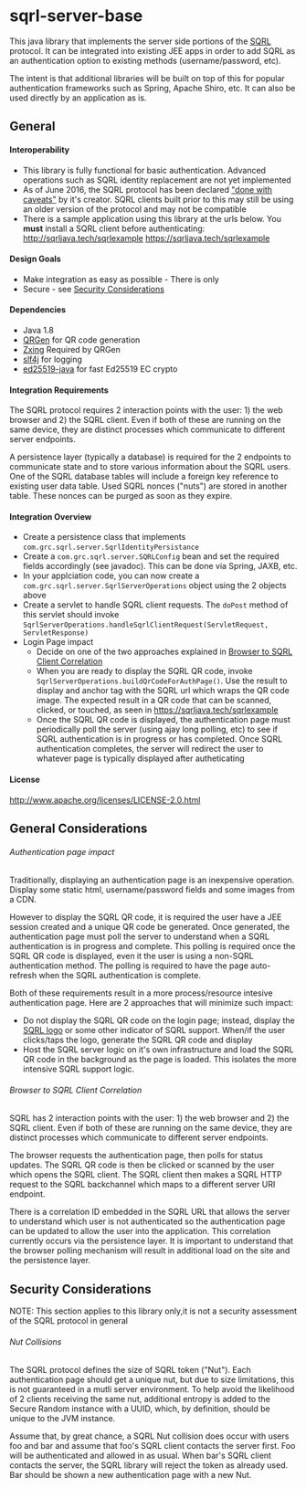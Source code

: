 <!--- https://jbt.github.io/markdown-edito --->
# sqrl-server-base

This java library that implements the server side portions of the [SQRL](https://www.grc.com/sqrl/sqrl.htm) protocol.  It can be integrated into existing JEE apps in order to add SQRL as an authentication option to existing methods (username/password, etc).

The intent is that additional libraries will be built on top of this for popular authentication frameworks such as Spring, Apache Shiro, etc.  It can also be used directly by an application as is.

## General


#### Interoperability
 * This library is fully functional for basic authentication.  Advanced operations such as SQRL identity replacement are not yet implemented
 * As of June 2016, the SQRL protocol has been declared ["done with caveats"](https://www.grc.com/sn/sn-562.txt) by it's creator.  SQRL clients built prior to this may still be using an older version of the protocol and may not be compatible
* There is a sample application using this library at the urls below.  You <b>must</b> install a SQRL client before authenticating: 
 http://sqrljava.tech/sqrlexample 
 https://sqrljava.tech/sqrlexample 

#### Design Goals
 * Make integration as easy as possible - There is only 
 * Secure - see [Security Considerations](#security-considerations) 

#### Dependencies
 * Java 1.8
 * [QRGen](https://github.com/kenglxn/QRGen) for QR code generation 
 * [Zxing](https://github.com/zxing/zxing) Required by QRGen
 * [slf4j](http://www.slf4j.org//) for logging
 * [ed25519-java](https://github.com/str4d/ed25519-java) for fast   Ed25519 EC crypto

#### Integration Requirements
The SQRL protocol requires 2 interaction points with the user: 1) the web browser and 2) the SQRL client.  Even if both of these are running on the same device, they are distinct processes which communicate to different server endpoints.

A persistence layer (typically a database) is required for the 2 endpoints to communicate state and to store various information about the SQRL users.  One of the SQRL database tables will include a foreign key reference to existing user data table.  Used SQRL nonces ("nuts") are stored in another table.  These nonces can be purged as soon as they expire.

#### Integration Overview
* Create a persistence class that implements `com.grc.sqrl.server.SqrlIdentityPersistance`
* Create a `com.grc.sqrl.server.SQRLConfig` bean and set the required fields accordingly (see javadoc).  This can be done via Spring, JAXB, etc.
* In your applciation code, you can now create a `com.grc.sqrl.server.SqrlServerOperations` object using the 2 objects above
* Create a servlet to handle SQRL client requests.  The `doPost` method of this servlet should invoke `SqrlServerOperations.handleSqrlClientRequest(ServletRequest, ServletResponse)`
* Login Page impact
	* Decide on one of the two approaches explained in [Browser to SQRL Client Correlation](#browser-to-sqrl-client-correlation) 
	* When you are ready to display the SQRL QR code, invoke `SqrlServerOperations.buildQrCodeForAuthPage()`.  Use the result to display and anchor tag with the SQRL url which wraps the QR code image.  The expected result in a QR code that can be scanned, clicked, or touched, as seen in  https://sqrljava.tech/sqrlexample   
	* Once the SQRL QR code is displayed, the authentication page must periodically poll the server (using ajay long polling, etc) to see if SQRL authentication is in progress or has completed.   Once SQRL authentication completes, the server will redirect the user to whatever page is typically displayed after autheticating

#### License
http://www.apache.org/licenses/LICENSE-2.0.html

## General Considerations

###### Authentication page impact
Traditionally, displaying an authentication page is an inexpensive operation.  Display some static html, username/password fields and some images from a CDN.  

However to display the SQRL QR code, it is required the user have a JEE session created and a unique QR code be generated.  Once generated, the authentication page must poll the server to understand when a SQRL authentication is in progress and complete.  This polling is required once the SQRL QR code is displayed, even it the user is using a non-SQRL authentication method.  The polling is required to have the page auto-refresh when the SQRL authentication is complete.

Both of these requirements result in a more process/resource intesive authentication page.  Here are 2 approaches that will  minimize such impact:
* Do not display the SQRL QR code on the login page; instead, display the [SQRL logo](https://www.grc.com/sqrl/logo.htm)  or some other indicator of SQRL support.  When/if the user clicks/taps the logo, generate the SQRL QR code and display
* Host the SQRL server logic on it's own infrastructure and load the SQRL QR code in the background as the page is loaded.  This isolates the more intensive SQRL support logic. 

###### Browser to SQRL Client Correlation
SQRL has 2 interaction points with the user: 1) the web browser and 2) the SQRL client.  Even if both of these are running on the same device, they are distinct processes which communicate to different server endpoints.
 
The browser requests the authentication page, then polls for status updates.  The SQRL QR code is then be clicked or scanned by the user which opens the SQRL client.  The SQRL client then makes a SQRL HTTP request to the SQRL backchannel which maps to a different server URI endpoint.  

There is a correlation ID embedded in the SQRL URL that allows the server to understand which user is not authenticated so the authentication page can be updated to allow the user into the application.  This correlation currently occurs via the persistence layer.  It is important to understand that the browser polling mechanism will result in additional load on the site and the persistence layer.


## Security Considerations
NOTE: This section applies to this library only,it is not a security assessment of the SQRL protocol in general


###### Nut Collisions
The SQRL protocol defines the size of SQRL token ("Nut").  Each authentication page should get a unique nut, but due to size limitations, this is not guaranteed in a mutli server environment.  To help avoid the likelihood of 2 clients receiving the same nut, additional entropy is added to the Secure Random instance with a UUID, which, by definition, should be unique to the JVM instance.

Assume that, by great chance, a SQRL Nut collision does occur with users foo and bar and assume that foo's SQRL client contacts the server first.  Foo will be authenticated and allowed in as usual.  When bar's SQRL client contacts the server, the SQRL library will reject the token as already used.  Bar should be shown a new authentication page with a new Nut.